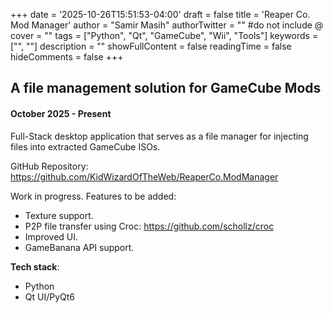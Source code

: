 +++
date = '2025-10-26T15:51:53-04:00'
draft = false
title = 'Reaper Co. Mod Manager'
author = "Samir Masih"
authorTwitter = "" #do not include @
cover = ""
tags = ["Python", "Qt", "GameCube", "Wii", "Tools"]
keywords = ["", ""]
description = ""
showFullContent = false
readingTime = false
hideComments = false
+++

## A file management solution for GameCube Mods

#### October 2025 - Present

Full-Stack desktop application that serves as a file manager for injecting files into extracted GameCube ISOs. 

GitHub Repository: https://github.com/KidWizardOfTheWeb/ReaperCo.ModManager

Work in progress.
Features to be added:
- Texture support.
- P2P file transfer using Croc: https://github.com/schollz/croc
- Improved UI.
- GameBanana API support.

**Tech stack**:
- Python
- Qt UI/PyQt6